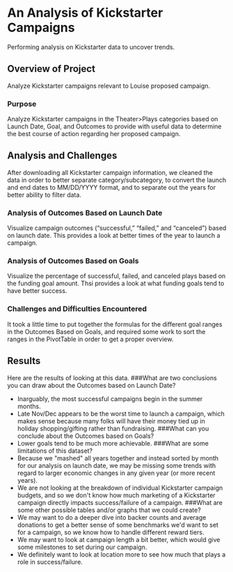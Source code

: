 # An Analysis of Kickstarter Campaigns
Performing analysis on Kickstarter data to uncover trends.
## Overview of Project
Analyze Kickstarter campaigns relevant to Louise proposed campaign.
### Purpose
Analyze Kickstarter campaigns in the Theater>Plays categories based on Launch Date, Goal, and Outcomes to provide with useful data to determine the best course of action regarding her proposed campaign.
## Analysis and Challenges
After downloading all Kickstarter campaign information, we cleaned the data in order to better separate category/subcategory, to convert the launch and end dates to MM/DD/YYYY format, and to separate out the years for better ability to filter data.
### Analysis of Outcomes Based on Launch Date
Visualize campaign outcomes (“successful,” “failed,” and “canceled”) based on launch date. This provides a look at better times of the year to launch a campaign.
### Analysis of Outcomes Based on Goals
Visualize the percentage of successful, failed, and canceled plays based on the funding goal amount. Thsi provides a look at what funding goals tend to have better success.
### Challenges and Difficulties Encountered
It took a little time to put together the formulas for the different goal ranges in the Outcomes Based on Goals, and required some work to sort the ranges in the PivotTable in order to get a proper overview.
## Results
Here are the results of looking at this data.
###What are two conclusions you can draw about the Outcomes based on Launch Date?
* Inarguably, the most successful campaigns begin in the summer months.
* Late Nov/Dec appears to be the worst time to launch a campaign, which makes sense because many folks will have their money tied up in holiday shopping/gifting rather than fundraising.
###What can you conclude about the Outcomes based on Goals?
* Lower goals tend to be much more achievable.
###What are some limitations of this dataset?
* Because we "mashed" all years together and instead sorted by month for our analysis on launch date, we may be missing some trends with regard to larger economic changes in any given year (or more recent years).
* We are not looking at the breakdown of individual Kickstarter campaign budgets, and so we don't know how much marketing of a Kickstarter campaign directly impacts success/failure of a campaign.
###What are some other possible tables and/or graphs that we could create?
* We may want to do a deeper dive into backer counts and average donations to get a better sense of some benchmarks we'd want to set for a campaign, so we know how to handle different reward tiers.
* We may want to look at campaign length a bit better, which would give some milestones to set during our campaign.
* We definitely want to look at location more to see how much that plays a role in success/failure.

